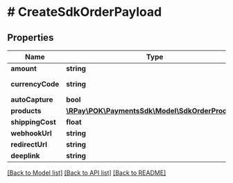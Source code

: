 # # CreateSdkOrderPayload

## Properties

Name | Type | Description | Notes
------------ | ------------- | ------------- | -------------
**amount** | **string** |  |
**currencyCode** | **string** |  | [default to 'ALL']
**autoCapture** | **bool** |  | [optional]
**products** | [**\RPay\POK\PaymentsSdk\Model\SdkOrderProduct[]**](SdkOrderProduct.md) |  |
**shippingCost** | **float** |  | [optional]
**webhookUrl** | **string** |  | [optional]
**redirectUrl** | **string** |  | [optional]
**deeplink** | **string** |  | [optional]

[[Back to Model list]](../../README.md#models) [[Back to API list]](../../README.md#endpoints) [[Back to README]](../../README.md)
